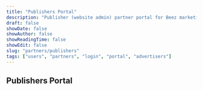 ```yaml
---
title: "Publishers Portal"
description: "Publisher (website admin) partner portal for Beez marketing."
draft: false
showDate: false
showAuthor: false
showReadingTime: false
showEdit: false
slug: "partners/publishers"
tags: ["users", "partners", "login", "portal", "advertisers"]
---
```


## Publishers Portal